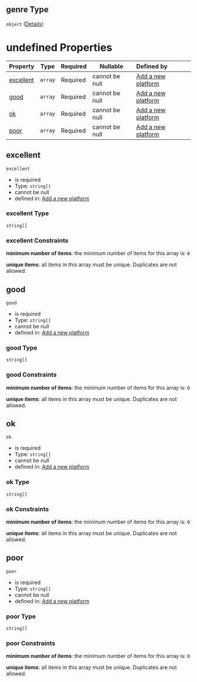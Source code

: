 ## genre Type

`object` ([Details](add-platform-properties-genre.md))

# undefined Properties

| Property                | Type    | Required | Nullable       | Defined by                                                                                                                                                                  |
| :---------------------- | ------- | -------- | -------------- | :-------------------------------------------------------------------------------------------------------------------------------------------------------------------------- |
| [excellent](#excellent) | `array` | Required | cannot be null | [Add a new platform](add-platform-properties-genre-properties-excellent.md "http&#x3A;//www.city-game-studio.com/add.platform.json#/properties/genre/properties/excellent") |
| [good](#good)           | `array` | Required | cannot be null | [Add a new platform](add-platform-properties-genre-properties-good.md "http&#x3A;//www.city-game-studio.com/add.platform.json#/properties/genre/properties/good")           |
| [ok](#ok)               | `array` | Required | cannot be null | [Add a new platform](add-platform-properties-genre-properties-ok.md "http&#x3A;//www.city-game-studio.com/add.platform.json#/properties/genre/properties/ok")               |
| [poor](#poor)           | `array` | Required | cannot be null | [Add a new platform](add-platform-properties-genre-properties-poor.md "http&#x3A;//www.city-game-studio.com/add.platform.json#/properties/genre/properties/poor")           |

## excellent




`excellent`

-   is required
-   Type: `string[]`
-   cannot be null
-   defined in: [Add a new platform](add-platform-properties-genre-properties-excellent.md "http&#x3A;//www.city-game-studio.com/add.platform.json#/properties/genre/properties/excellent")

### excellent Type

`string[]`

### excellent Constraints

**minimum number of items**: the minimum number of items for this array is: `0`

**unique items**: all items in this array must be unique. Duplicates are not allowed.

## good




`good`

-   is required
-   Type: `string[]`
-   cannot be null
-   defined in: [Add a new platform](add-platform-properties-genre-properties-good.md "http&#x3A;//www.city-game-studio.com/add.platform.json#/properties/genre/properties/good")

### good Type

`string[]`

### good Constraints

**minimum number of items**: the minimum number of items for this array is: `0`

**unique items**: all items in this array must be unique. Duplicates are not allowed.

## ok




`ok`

-   is required
-   Type: `string[]`
-   cannot be null
-   defined in: [Add a new platform](add-platform-properties-genre-properties-ok.md "http&#x3A;//www.city-game-studio.com/add.platform.json#/properties/genre/properties/ok")

### ok Type

`string[]`

### ok Constraints

**minimum number of items**: the minimum number of items for this array is: `0`

**unique items**: all items in this array must be unique. Duplicates are not allowed.

## poor




`poor`

-   is required
-   Type: `string[]`
-   cannot be null
-   defined in: [Add a new platform](add-platform-properties-genre-properties-poor.md "http&#x3A;//www.city-game-studio.com/add.platform.json#/properties/genre/properties/poor")

### poor Type

`string[]`

### poor Constraints

**minimum number of items**: the minimum number of items for this array is: `0`

**unique items**: all items in this array must be unique. Duplicates are not allowed.
